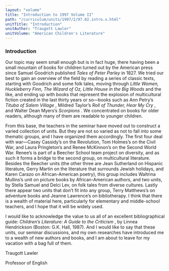 ```yaml
---
layout: "volume"
title: "Introduction to 1997 Volume II"
path: "/curriculum/units/1997/2/97.02.intro.x.html"
unitTitle: "Introduction"
unitAuthor: "Traugott Lawler"
unitVolume: "American Children's Literature"
---
```

<body>
<h3>
Introduction
</h3>
Our topic may seem small enough but is in fact huge, there having been a small mountain of books for children turned out by the American press since Samuel Goodrich published
<i>
Tales of Peter Parley
</i>
in 1827. We tried our best to gain an overview of the field by reading a series of classic texts, starting with Goodrich and some folk tales, moving through
<i>
Little Women, Huckleberry Finn, The Wizard of Oz, Little House in the Big Woods
</i>
and the like, and ending up with books that represent the explosion of multicultural fiction created in the last thirty years or so—books such as Ann Petry’s
<i>
Tituba of Salem Village
</i>
, Mildred Taylor’s
<i>
Roll of Thunder, Hear My Cry
</i>
, and Walter Dean Myers’s
<i>
Scorpions
</i>
. We concentrated on books for older readers, although many of them are readable to younger children.
<p>
From this base, the teachers in the seminar have moved out to construct a varied collection of units. But they are not so varied as not to fall into some thematic groups, and I have organized them accordingly. The first four deal with war—Casey Cassidy’s on the Revolution, Tom Holmes’s on the Civil War, and Laura Pringleton’s and Renee McKinnon’s on the Second World War. Renee’s is part of a Beecher School team project on diversity, and as such it forms a bridge to the second group, on multicultural literature. Besides the Beecher units (the other three are Jean Sutherland on Hispanic literature, Gerry Martin on the literature that surrounds Jewish holidays, and Karen Carazo on African-American poetry), this group includes Waltrina Mullins’s unit on picture books by African-American authors, and two units, by Stella Samuel and Delci Lev, on folk tales from diverse cultures. Lastly there appear two units that don’t fit into any group, Terry Matthews’s on adventure books and Jeanne Lawrence’s on bibliotherapy. I think that there is a wealth of material here, particularly for elementary and middle-school teachers, and I hope that it will be widely used.
</p>
<p>
I would like to acknowledge the value to us all of an excellent bibliographical guide:
<i>
Children’s Literature: A Guide to the Criticism
</i>
, by Linnea Hendrickson (Boston: G.K. Hall, 1987). And I would like to say that these units, our seminar discussions, and my own researches have introduced me to a wealth of new authors and books, and I am about to leave for my vacation with a bag full of them.
</p>
<p>
Traugott Lawler
</p>
<p>
Professor of English
</p>
</body>